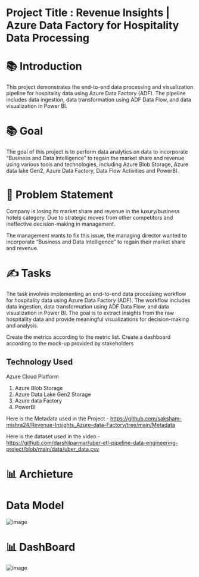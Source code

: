 # Project Title : Revenue Insights | Azure Data Factory for Hospitality Data Processing

# 📚 Introduction

This project demonstrates the end-to-end data processing and visualization pipeline for hospitality data using Azure Data Factory (ADF). The pipeline includes data ingestion, data transformation using ADF Data Flow, and data visualization in Power BI.

# 📚 Goal

The goal of this project is to perform data analytics on data to incorporate “Business and Data Intelligence” to regain the market share and revenue using various tools and technologies, including Azure Blob Storage, Azure data lake Gen2,  Azure Data Factory, Data Flow Activities and PowerBI.

# :exploding_head:  Problem Statement

Company is losing its market share and revenue in the luxury/business hotels category. Due to strategic moves from other competitors and ineffective decision-making in management.

The management wants to fix this issue, the managing director wanted to incorporate “Business and Data Intelligence” to regain their market share and revenue.

# ✍️ Tasks

The task involves implementing an end-to-end data processing workflow for hospitality data using Azure Data Factory (ADF). The workflow includes data ingestion, data transformation using ADF Data Flow, and data visualization in Power BI. The goal is to extract insights from the raw hospitality data and provide meaningful visualizations for decision-making and analysis.

Create the metrics according to the metric list.
Create a dashboard according to the mock-up provided by stakeholders
## Technology Used

Azure Cloud Platform
1. Azure Blob Storage
2. Azure Data Lake Gen2 Storage
3. Azure data Factory
4. PowerBI

Here is the Metadata used in the Project - https://github.com/saksham-mishra24/Revenue-Insights_Azure-data-Factory/tree/main/Metadata

Here is the dataset used in the video - https://github.com/darshilparmar/uber-etl-pipeline-data-engineering-project/blob/main/data/uber_data.csv

# 📊 Archieture

# Data Model

![image](https://github.com/saksham-mishra24/Revenue-Insights_Azure-data-Factory/assets/120908587/f2381075-420a-4239-866f-4a667ef8c939)

# 📊 DashBoard 
![image](https://github.com/saksham-mishra24/Revenue-Insights_Azure-data-Factory/assets/120908587/77fc01cd-f2d6-428b-ad99-c8c102166d6d)

